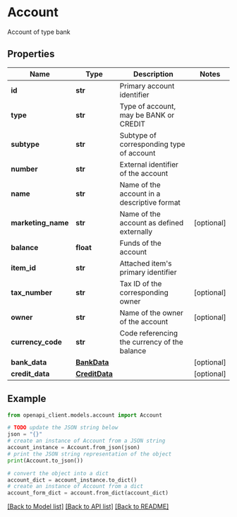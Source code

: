 # Account

Account of type bank

## Properties

Name | Type | Description | Notes
------------ | ------------- | ------------- | -------------
**id** | **str** | Primary account identifier | 
**type** | **str** | Type of account, may be BANK or CREDIT | 
**subtype** | **str** | Subtype of corresponding type of account | 
**number** | **str** | External identifier of the account | 
**name** | **str** | Name of the account in a descriptive format | 
**marketing_name** | **str** | Name of the account as defined externally | [optional] 
**balance** | **float** | Funds of the account | 
**item_id** | **str** | Attached item&#39;s primary identifier | 
**tax_number** | **str** | Tax ID of the corresponding owner | [optional] 
**owner** | **str** | Name of the owner of the account | [optional] 
**currency_code** | **str** | Code referencing the currency of the balance | 
**bank_data** | [**BankData**](BankData.md) |  | [optional] 
**credit_data** | [**CreditData**](CreditData.md) |  | [optional] 

## Example

```python
from openapi_client.models.account import Account

# TODO update the JSON string below
json = "{}"
# create an instance of Account from a JSON string
account_instance = Account.from_json(json)
# print the JSON string representation of the object
print(Account.to_json())

# convert the object into a dict
account_dict = account_instance.to_dict()
# create an instance of Account from a dict
account_form_dict = account.from_dict(account_dict)
```
[[Back to Model list]](../README.md#documentation-for-models) [[Back to API list]](../README.md#documentation-for-api-endpoints) [[Back to README]](../README.md)


